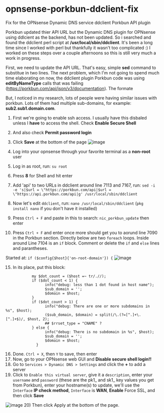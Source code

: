 # opnsense-porkbun-ddclient-fix
Fix for the OPNsense Dynamic DNS service ddclient Porkbun API plugin

Porkbun updated thier API URL but the Dynamic DNS plugin for OPNsense using ddlcient as the backend, has not been updated. So i searched and found the ddclient perl script at **/usr/local/sbin/ddclient**. It's been a long time since I worked with perl but thankfully it wasn't too complicated :) I worked on these steps over a couple afternoons so this is still very much a work in progress. 

First, we need to update the API URL. That's easy, simple **sed** command to substitue in two lines. The next problem, which I'm not going to spend much time elaborating on now, the ddclient plugin Porkbun code was using **editByNameType** calls that was failing (https://porkbun.com/api/json/v3/documentation). The formate 

But, I noticed in my research, lots of people were having similar issues with porkbun. Lots of them had multiple sub-domains, for example: **sub2.sub1.domain.com**. 


1) First we're going to enable ssh access. I usually have this disbaled unless I **have** to access the shell. Check **Enable Secure Shell**
2) And also check **Permit password login**
3) Click **Save** at the bottom of the page
![image](https://github.com/user-attachments/assets/05147d4c-ac4b-43f7-a442-cd0ab1514e21)

4) Log into your opnsense through your favorite terminal as a **non-root** user
5) Log in as root, run: `su root`
6) Press **8** for Shell and hit enter
7) Add 'api' to two URLs in ddclient around line 7113 and 7167, run: `sed -i -e 's|$url = \"https://porkbun.com/api|$url = \"https://api.porkbun.com/api|g' /usr/local/sbin/ddclient`
10) Now let's edit `ddclient`, run: `nano /usr/local/sbin/ddclient`  (`pkg install nano` if you don't have it installed)
11) Press `Ctrl + F` and paste in this to search: `nic_porkbun_update` then enter
12) Press `Ctrl + F` and enter once more should get you to aorund line 7090 in the Porkbun section. Directly below are two `foreach` loops. Inside around Line 7104 is an `if` block. Comment or delete the `if` and `else` lines and parantheses.

Started at: `if ($config{$host}{'on-root-domain'}) {`
![image](https://github.com/user-attachments/assets/84d8ee25-1883-4c45-8bdf-72d15e1f17bb)

15) In its place, put this block:
```
            my $dot_count = ($host =~ tr/.//);
            if ($dot_count < 1) {
                  info("debug: less than 1 dot found in host name");
                  $sub_domain = '';
                  $domain = $host;
            }
            if ($dot_count > 1) {
                  info("debug: There are one or more subdomains in %s", $host);
                  ($sub_domain, $domain) = split(/\.(?=[^.]+\.[^.]+$)/, $host, 2);
                  ## $rrset_type = "CNAME" ?
            } else {
                  info("debug: There is no subdomain in %s", $host);
                  $sub_domain = '';
                  $domain = $host;
              }
```
16) Done. `Ctrl + X`, then `Y` to save, then enter
17) Now, go to your OPNsense web GUI and **Disable secure shell login!!**
18) Go to `Services > Dynamic DNS > Settings` and click the **+** to add a server
19) Click to `Enable this virtual server`, give it a `description`, enter your `username` and `password` (these are the pk1_ and sk1_ key values you get from Porkbun), enter your hostname(s) to update, we'll use the `Interface` **IP check method**, `Interface` is **WAN**, **Enable** Force SSL, and then click **Save**

![image](https://github.com/user-attachments/assets/7859de43-9d45-4153-9acd-038cdd614ad6)
20) Then click Apply at the bottom of the page.







